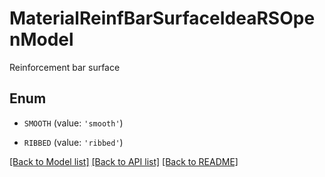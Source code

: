 # MaterialReinfBarSurfaceIdeaRSOpenModel

Reinforcement bar surface

## Enum

* `SMOOTH` (value: `'smooth'`)

* `RIBBED` (value: `'ribbed'`)

[[Back to Model list]](../README.md#documentation-for-models) [[Back to API list]](../README.md#documentation-for-api-endpoints) [[Back to README]](../README.md)


